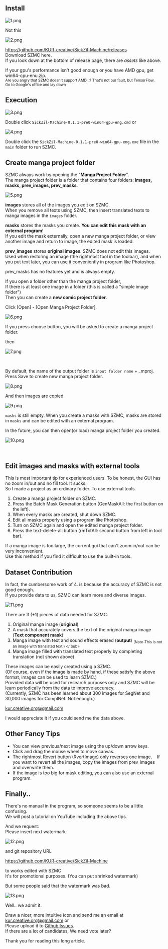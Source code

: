 Install
----

![1.png](tips/tip-images/1.png)

Not this

![2.png](tips/tip-images/2.png)

https://github.com/KUR-creative/SickZil-Machine/releases \
Download SZMC here. \
If you look down at the bottom of release page, there are *assets* like above.

If your gpu's performance isn't good enough or you have AMD gpu, get win64-cpu-enu.zip. \
<sub> Are you angry that SZMC doesn't support AMD...? That's not our fault, but TensorFlow. \
Go to Google's office and lay down </sub>




Execution
----

![3.png](tips/tip-images/3.png)

Double click `SickZil-Machine-0.1.1-pre0-win64-gpu-eng.cmd` or

![4.png](tips/tip-images/4.png)

Double click the `SickZil-Machine-0.1.1-pre0-win64-gpu-eng.exe` file in the `main` folder to run SZMC.





Create manga project folder
----

SZMC always work by opening the "**Manga Project Folder**". \
The manga project folder is a folder that contains four folders: **images, masks, prev_images, prev_masks**.

![5.png](tips/tip-images/5.png)


**images** stores all of the images you edit on SZMC. \
When you remove all texts using SZMC, then insert translated texts to manga images in the `images` folder.

**masks** stores the masks you create. **You can edit this mask with an external program**! \
If you edit the mask externally, open a new manga project folder, or view another image and return to image, the edited mask is loaded.

**prev_images** stores **original images**. SZMC does not edit this images. \
Used when restoring an image (the rightmost tool in the toolbar), and when you put text later, you can use it conveniently in program like Photoshop.

prev_masks has no features yet and is always empty.


If you open a folder other than the manga project folder, \
If there is at least one image in a folder (this is called a "simple image folder") \
Then you can create a **new comic project folder**.



Click [Open] - [Open Manga Project Folder].

![6.png](tips/tip-images/6.png)


If you press choose button, you will be asked to create a manga project folder.

then

![7.png](tips/tip-images/7.png)


 

By default, the name of the output folder is `input folder name` + \_mproj. \
Press Save to create new manga project folder.

![8.png](tips/tip-images/8.png)



And then images are copied.

![9.png](tips/tip-images/9.png)



`masks` is still empty. When you create a masks with SZMC, masks are stored in `masks` and can be edited with an external program.



In the future, you can then open(or load) manga project folder you created.


![10.png](tips/tip-images/10.png)


 

Edit images and masks with external tools
----

This is most important tip for experienced users.
To be honest, the GUI has no zoom in/out and no fill tool. It sucks. \
So I made a project as an ordinary folder. To use external tools.


1) Create a manga project folder on SZMC.
2) Press the Batch Mask Generation button (GenMaskAll: the first button on the left).
3) When every masks are created, shut down SZMC.
4) Edit all masks properly using a program like Photoshop.
5) Turn on SZMC again and open the edited manga project folder.
6) Press the text-delete-all button (rmTxtAll: second button from left in tool bar).

If a manga image is too large, the current gui that can't zoom in/out can be very inconvenient. \
Use this method if you find it difficult to use the built-in tools.



Dataset Contribution
----

In fact, the cumbersome work of 4. is because the accuracy of SZMC is not good enough. \
If you provide data to us, SZMC can learn more and diverse images.

![11.png](tips/tip-images/11.png)


There are 3 (+1) pieces of data needed for SZMC.
1) Original manga image (**original**)
2) A mask that accurately covers the text of the original manga image (**Text component mask**)
3) Manga image with text and sound effects erased (**output**) <sub> (Note-This is not an image with translated text.) </ Sub>
4) Manga image filled with translated text properly by completing translation (not shown above)

These images can be easily created using a SZMC. \
(Of course, even if the image is made by hand, if these satisfy the above format, images can be used to learn SZMC.) \
Provided data will be used for research purposes only and SZMC will be learn periodically from the data to improve accuracy. \
(Currently, SZMC has been learned about 300 images for SegNet and 30,000 images for ComplNet. Not enough.)

<a href="mailto:kur.creative.org@gmail.com"> kur.creative.org@gmail.com </a>

I would appreciate it if you could send me the data above.



Other Fancy Tips
----
- You can view previous/next image using the up/down arrow keys.
- Click and drag the mouse wheel to move canvas.
- The rightmost Revert button (RvertImage) only reverses one image.
   If you want to revert all the images, copy the images from prev_images and overwrite them.
- If the image is too big for mask editing, you can also use an external program.





Finally..
----
There's no manual in the program, so someone seems to be a little confusing. \
We will post a tutorial on YouTube including the above tips.

And we request: \
Please insert next watermark

![12.png](tips/tip-images/12.png)

and git repository URL

https://github.com/KUR-creative/SickZil-Machine

to works edited with SZMC \
It's for promotional purposes. (You can put shrinked watermark)

But some people said that the watermark was bad.


![13.png](tips/tip-images/13.png)
 

Well.. we admit it.

Draw a nicer, more intuitive icon and send me an email at <a href="mailto:kur.creative.org@gmail.com"> kur.creative.org@gmail.com </a> or \
Please upload it to [Github Issues](https://github.com/KUR-creative/SickZil-Machine/issues). \
If there are a lot of candidates, We need vote later?


Thank you for reading this long article.
